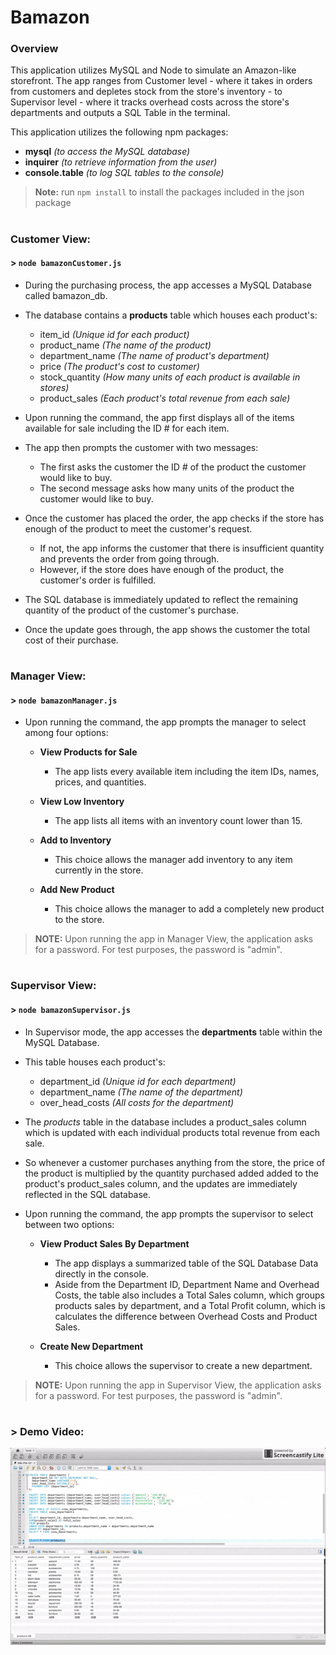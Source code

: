 # Bamazon

### Overview
This application utilizes MySQL and Node to simulate an Amazon-like storefront. The app ranges from Customer level - where it takes in orders from customers and depletes stock from the store's inventory - to Supervisor level - where it tracks overhead costs across the store's departments and outputs a SQL Table in the terminal.

This application utilizes the following npm packages:
* __mysql__ _(to access the MySQL database)_
* __inquirer__ _(to retrieve information from the user)_
* __console.table__ _(to log SQL tables to the console)_

> __Note:__ run `npm install` to install the packages included in the json package

#

### Customer View:

#### > `node bamazonCustomer.js`

* During the purchasing process, the app accesses a MySQL Database called bamazon_db.

* The database contains a __products__ table which houses each product's:
    * item_id *(Unique id for each product)*
    * product_name *(The name of the product)*
    * department_name *(The name of product's department)*
    * price *(The product's cost to customer)*
    * stock_quantity *(How many units of each product is available in stores)*
    * product_sales *(Each product's total revenue from each sale)*

* Upon running the command, the app first displays all of the items available for sale including the ID # for each item.

* The app then prompts the customer with two messages:
    * The first asks the customer the ID # of the product the customer would like to buy.
    * The second message asks how many units of the product the customer would like to buy.

* Once the customer has placed the order, the app checks if the store has enough of the product to meet the customer's request.
    * If not, the app informs the customer that there is insufficient quantity and prevents the order from going through.
    * However, if the store does have enough of the product, the customer's order is fulfilled.

* The SQL database is immediately updated to reflect the remaining quantity of the product of the customer's purchase.

* Once the update goes through, the app shows the customer the total cost of their purchase.

#

### Manager View: 

#### > `node bamazonManager.js`

* Upon running the command, the app prompts the manager to select among four options:
    * __View Products for Sale__
        * The app lists every available item including the item IDs, names, prices, and quantities.

    * __View Low Inventory__
        * The app lists all items with an inventory count lower than 15.

    * __Add to Inventory__
        * This choice allows the manager add inventory to any item currently in the store.

    * __Add New Product__
        * This choice allows the manager to add a completely new product to the store.    

> __NOTE:__ Upon running the app in Manager View, the application asks for a password. For test purposes, the password is "admin".

#

### Supervisor View: 

#### > `node bamazonSupervisor.js`

* In Supervisor mode, the app accesses the __departments__ table within the MySQL Database.

* This table houses each product's:
    * department_id _(Unique id for each department)_
    * department_name _(The name of the department)_
    * over_head_costs _(All costs for the department)_

* The _products_ table in the database includes a product_sales column which is updated with each individual products total revenue from each sale.

* So whenever a customer purchases anything from the store, the price of the product is multiplied by the quantity purchased added added to the product's product_sales column, and the updates are immediately reflected in the SQL database.

* Upon running the command, the app prompts the supervisor to select between two options:
    * __View Product Sales By Department__
        * The app displays a summarized table of the SQL Database Data directly in the console.
        * Aside from the Department ID, Department Name and Overhead Costs, the table also includes a Total Sales column, which groups products sales by department, and a Total Profit column, which is calculates the difference between Overhead Costs and Product Sales.

    * __Create New Department__
        * This choice allows the supervisor to create a new department.   

> __NOTE:__ Upon running the app in Supervisor View, the application asks for a password. For test purposes, the password is "admin".

#

### > __Demo Video:__
[![Bamazon Demo Video](bamazon1.gif)](https://drive.google.com/open?id=1jDiS1GDwM6pQHTamKHWpE67H-OFAlz9U)
